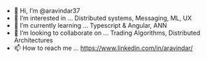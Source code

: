 - 👋 Hi, I’m @aravindar37
- 👀 I’m interested in ... Distributed systems, Messaging, ML, UX
- 🌱 I’m currently learning ... Typescript & Angular, ANN
- 💞️ I’m looking to collaborate on ... Trading Algorithms, Distributed Architectures
- 📫 How to reach me ... https://www.linkedin.com/in/aravindar/

<!---
aravindar37/aravindar37 is a ✨ special ✨ repository because its `README.md` (this file) appears on your GitHub profile.
You can click the Preview link to take a look at your changes.
--->
